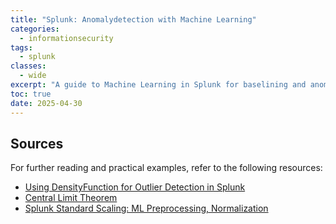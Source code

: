 ```yaml
---
title: "Splunk: Anomalydetection with Machine Learning"
categories: 
  - informationsecurity
tags:
  - splunk
classes: 
  - wide
excerpt: "A guide to Machine Learning in Splunk for baselining and anomaly detection."
toc: true
date: 2025-04-30
---
```



## Sources

For further reading and practical examples, refer to the following resources:

* [Using DensityFunction for Outlier Detection in Splunk][def11]
* [Central Limit Theorem][def12]
* [Splunk Standard Scaling: ML Preprocessing, Normalization][def13]

[def11]: https://discoveredintelligence.com/using-densityfunction-for-outlier-detection-in-splunk/
[def12]: https://web.archive.org/web/20180720210625/https://sphweb.bumc.bu.edu/otlt/mph-modules/bs/bs704_probability/BS704_Probability12.html
[def13]: https://www.optimizationcore.com/guides/splunk-standard-scaling-ml-preprocessing-normalization/